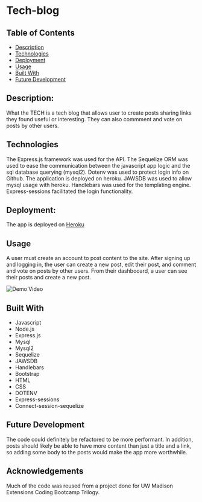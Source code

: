 # Tech-blog
## Table of Contents
* [Description](#description)
* [Technologies](#technologies)
* [Deployment](#deployment)
* [Usage](#usage)
* [Built With](#built-with)
* [Future Development](#future-development)



## Description:
What the TECH is a tech blog that allows user to create posts sharing links they found useful or interesting. They can also commment and vote on posts by other users.



## Technologies
The Express.js framework was used for the API. The Sequelize ORM was used to ease the communication between the javascript app logic and the sql database querying (mysql2). Dotenv was used to protect login info on Github. The application is deployed on heroku. JAWSDB was used to allow mysql usage with heroku. Handlebars was used for the templating engine. Express-sessions facilitated the login functionality.



## Deployment:
The app is deployed on [Heroku](https://tech-heckler.herokuapp.com/)




## Usage
A user must create an account to post content to the site. After signing up and logging in, the user can create a new post, edit their post, and comment and vote on posts by other users. From their dashbooard, a user can see their posts and create a new post. 




![Demo Video](/public/media/walkthrough.gif)






## Built With
 - Javascript
 - Node.js
 - Express.js
 - Mysql
 - Mysql2
 - Sequelize
 - JAWSDB
 - Handlebars
 - Bootstrap
 - HTML
 - CSS
 - DOTENV
 - Express-sessions
 - Connect-session-sequelize



## Future Development
The code could definitely be refactored to be more performant. In addition, posts should likely be able to have more content than just a title and a link, so adding some body to the posts would make the app more worthwhile.

## Acknowledgements
Much of the code was reused from a project done for UW Madison Extensions Coding Bootcamp Trilogy.
 
